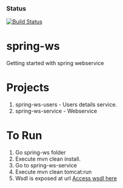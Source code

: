 ### Status
[![Build Status](https://travis-ci.org/rrajendran/spring-ws.svg)](https://travis-ci.org/rrajendran/spring-ws)

spring-ws
=================

Getting started with spring webservice

Projects
==================
1. spring-ws-users - Users details service.
2. spring-ws-service - Webservice


To Run
=================
1. Go spring-ws folder
2. Execute mvn clean install.
3. Go to spring-ws-service
4. Execute mvn clean tomcat:run
5. Wsdl is exposed at url <a href="http://localhost:8080/spring-ws-service/personService/PersonResource/person.wsdl">Access wsdl here</a>
